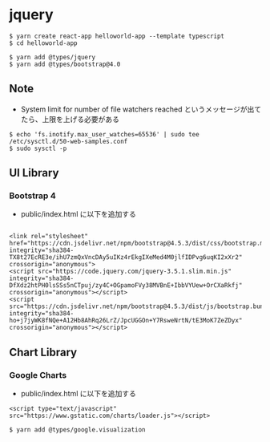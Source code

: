 # jquery

```
$ yarn create react-app helloworld-app --template typescript
$ cd helloworld-app

$ yarn add @types/jquery
$ yarn add @types/bootstrap@4.0
```

## Note

- System limit for number of file watchers reached というメッセージが出てたら、上限を上げる必要がある

```
$ echo 'fs.inotify.max_user_watches=65536' | sudo tee /etc/sysctl.d/50-web-samples.conf
$ sudo sysctl -p
```

## UI Library

### Bootstrap 4

- public/index.html に以下を追加する

```

<link rel="stylesheet" href="https://cdn.jsdelivr.net/npm/bootstrap@4.5.3/dist/css/bootstrap.min.css" integrity="sha384-TX8t27EcRE3e/ihU7zmQxVncDAy5uIKz4rEkgIXeMed4M0jlfIDPvg6uqKI2xXr2" crossorigin="anonymous">
<script src="https://code.jquery.com/jquery-3.5.1.slim.min.js" integrity="sha384-DfXdz2htPH0lsSSs5nCTpuj/zy4C+OGpamoFVy38MVBnE+IbbVYUew+OrCXaRkfj" crossorigin="anonymous"></script>
<script src="https://cdn.jsdelivr.net/npm/bootstrap@4.5.3/dist/js/bootstrap.bundle.min.js" integrity="sha384-ho+j7jyWK8fNQe+A12Hb8AhRq26LrZ/JpcUGGOn+Y7RsweNrtN/tE3MoK7ZeZDyx" crossorigin="anonymous"></script>

```

## Chart Library

### Google Charts

- public/index.html に以下を追加する

```
<script type="text/javascript" src="https://www.gstatic.com/charts/loader.js"></script>
```

```
$ yarn add @types/google.visualization
```
